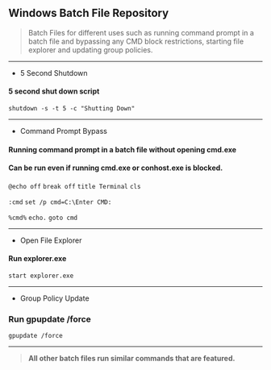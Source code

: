 ## Windows Batch File Repository
> Batch Files for different uses such as running command prompt in a batch file and bypassing any CMD block restrictions, starting file explorer and updating group policies.

---

* 5 Second Shutdown
#### 5 second shut down script
`shutdown -s -t 5 -c "Shutting Down"`

---

* Command Prompt Bypass
#### Running command prompt in a batch file without opening cmd.exe
#### Can be run even if running cmd.exe or conhost.exe is blocked.
`@echo off`
`break off`
`title Terminal`
`cls`

`:cmd`
`set /p cmd=C:\Enter CMD:`

`%cmd%`
`echo.`
`goto cmd`

---

* Open File Explorer
#### Run explorer.exe
`start explorer.exe`

---

* Group Policy Update
### Run gpupdate /force
`gpupdate /force`

---

> **All other batch files run similar commands that are featured.**
